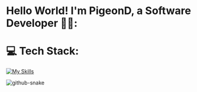 # Hello World! I'm PigeonD, a Software Developer 👋🏼:

# 💻 Tech Stack:
[![My Skills](https://skillicons.dev/icons?i=anaconda,apple,aws,azure,bitbucket,blender,c,cs,cpp,docker,dotnet,flutter,gcp,git,github,gradle,html,css,js,idea,java,kotlin,swift,linux,mongodb,ps,py,stackoverflow,sqlite,unity&perline=3)](https://skillicons.dev)

<picture>
  <source media="(prefers-color-scheme: dark)" srcset="https://raw.githubusercontent.com/Ding808/PigeonD/output/github-snake-dark.svg" />
  <source media="(prefers-color-scheme: light)" srcset="https://raw.githubusercontent.com/Ding808/PigeonD/output/github-snake.svg" />
  <img alt="github-snake" src="https://raw.githubusercontent.com/Ding808/PigeonD/output/github-snake.svg" />
</picture>

